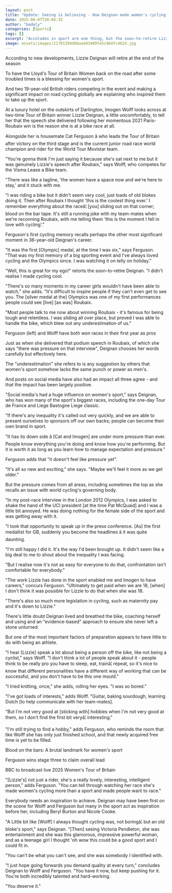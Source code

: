 ```yaml
---
layout: post
title: "Update: Seeing is believing - How Deignan made women's cycling cool"
date: 2025-06-07T20:04:35
author: "badely"
categories: [Sports]
tags: []
excerpt: "Accolades in sport are one thing, but the soon-to-retire Lizzie Deignan is now racing with the very people she inspired to get on a bike."
image: assets/images/21781294d6baad43409fe5c964fc462d.jpg
---
```


According to new developments, Lizzie Deignan will retire at the end of the season

To have the Lloyd's Tour of Britain Women back on the road after some troubled times is a blessing for women's sport.

And two 19-year-old British riders competing in the event and making a significant impact on road cycling globally are explaining who inspired them to take up the sport.

At a luxury hotel on the outskirts of Darlington, Imogen Wolff looks across at two-time Tour of Britain winner Lizzie Deignan, a little uncomfortably, to tell her that the speech she delivered following her momentous 2021 Paris-Roubaix win is the reason she is at a bike race at all. 

Alongside her is housemate Cat Ferguson â who leads the Tour of Britain after victory on the third stage and is the current junior road race world champion and rider for the World Tour Movistar team.

"You're gonna think I'm just saying it because she's sat next to me but it was genuinely Lizzie's speech after Roubaix," says Wolff, who competes for the Visma Lease a Bike team.

"There was like a tagline, 'the women have a space now and we're here to stay,' and it stuck with me.

"I was riding a bike but it didn't seem very cool, just loads of old blokes doing it. Then after Roubaix I thought 'this is the coolest thing ever.' I remember everything about the raceâ¦ [you] sliding out on that corner; blood on the bar tape. It's still a running joke with my team-mates when we're reconning Roubaix, with me telling them 'this is the moment I fell in love with cycling'."

Ferguson's first cycling memory recalls perhaps the other most significant moment in 36-year-old Deignan's career.

"It was the first [Olympic] medal, at the time I was six," says Ferguson. "That was my first memory of a big sporting event and I've always loved cycling and the Olympics since. I was watching it on telly on holiday."

"Well, this is great for my ego!" retorts the soon-to-retire Deignan. "I didn't realise I made cycling cool.

"There's so many moments in my career girls wouldn't have been able to watch," she adds. "It's difficult to inspire people if they can't even get to see you. The [silver medal at the] Olympics was one of my first performances people could see [live] [as was] Roubaix.

"Most people talk to me now about winning Roubaix - it's famous for being tough and relentless. I was sliding all over place, but proved I was able to handle the bike, which blew out any underestimation of us."

Ferguson (left) and Wolff have both won races in their first year as pros

Just as when she delivered that podium speech in Roubaix, of which she says "there was pressure on that interview", Deignan chooses her words carefully but effectively here.

The "underestimation" she refers to is any suggestion by others that women's sport somehow lacks the same punch or power as men's.

And posts on social media have also had an impact all three agree - and that the impact has been largely positive.

"Social media's had a huge influence on women's sport," says Deignan, who has won many of the sport's biggest races, including the one-day Tour de France and Liege Bastogne Liege classic.

"If there's any inequality it's called out very quickly, and we are able to present ourselves to sponsors off our own backs; people can become their own brand in sport.

"It has its down side â [Cat and Imogen] are under more pressure than ever. People know everything you're doing and know how you're performing. But it is worth it as long as you learn how to manage expectation and pressure."

Ferguson adds that "it doesn't feel like pressure yet".

"It's all so new and exciting," she says. "Maybe we'll feel it more as we get older."

But the pressure comes from all areas, including sometimes the top as she recalls an issue with world cycling's governing body.

"In my post-race interview in the London 2012 Olympics, I was asked to shake the hand of the UCI president [at the time Pat McQuaid] and I was a little bit annoyed. He was doing nothing for the female side of the sport and was getting away with it.

"I took that opportunity to speak up in the press conference. [As] the first medallist for GB, suddenly you become the headlines â it was quite daunting.

"I'm still happy I did it. It's the way I'd been brought up. It didn't seem like a big deal to me to shout about the inequality I was facing.

"But I realise now it's not as easy for everyone to do that, confrontation isn't comfortable for everybody."

"The work Lizzie has done in the sport enabled me and Imogen to have careers," concurs Ferguson. "Ultimately to get paid when we are 18, [when] I don't think it was possible for Lizzie to do that when she was 18.

"There's also so much more legislation in cycling, such as maternity pay and it's down to Lizzie."

There's little doubt Deignan lived and breathed the bike, coaching herself and using and an "evidence-based" approach to ensure she never left a stone unturned.

But one of the most important factors of preparation appears to have little to do with being an athlete.

"I hear [Lizzie] speak a lot about being a person off the bike, like not being a cyclist," says Wolff. "I don't think a lot of people speak about it - people think to be really pro you have to sleep, eat, trainâ¦ repeat, so it's nice to know that different personalities have a different way of working that can be successful, and you don't have to be this one mould."

"I tried knitting, once," she adds, rolling her eyes. "I was so bored."

"I've got loads of interests," adds Wolff. "Guitar, baking sourdough, learning Dutch [to help communicate with her team-mates]. 

"But I'm not very good at [sticking with] hobbies when I'm not very good at them, so I don't find the first bit veryâ¦ interesting."

"I'm still trying to find a hobby," adds Ferguson, who reminds the room that like  Wolff she has only just finished school, and that newly acquired free time is yet to be filled.

Blood on the bars: A brutal landmark for women's sport

Ferguson wins stage three to claim overall lead

BBC to broadcast live 2025 Women's Tour of Britain

"[Lizzie's] not just a rider, she's a really lovely, interesting, intelligent person," adds Ferguson. "You can tell through watching her race she's made women's cycling more than a sport and made people want to race."

Everybody needs an inspiration to achieve. Deignan may have been first on the scene for Wolff and Ferguson but many in the sport act as inspiration before her, including Beryl Burton and Nicole Cooke.

"A Little bit like [Wolff] I always thought cycling was, not boringâ¦ but an old bloke's sport," says Deignan. "[Then] seeing Victoria Pendleton, she was entertainment and she was this glamorous, impressive powerful woman, and as a teenage girl I thought 'oh wow this could be a good sport and I could fit in.

"You can't be what you can't see, and she was somebody I identified with.

"I just hope going forwards you demand quality at every turn," concludes Deignan to Wolff and Ferguson. "You have it now, but keep pushing for it. You're both incredibly talented and hard-working.

"You deserve it."

